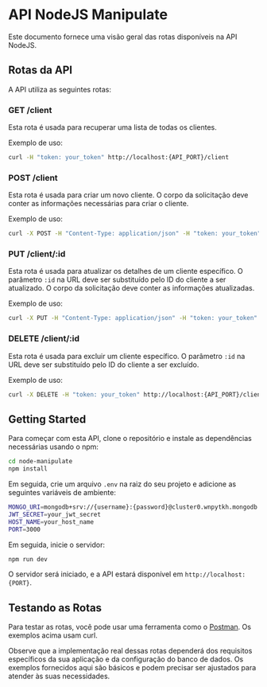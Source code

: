 # API NodeJS Manipulate

Este documento fornece uma visão geral das rotas disponíveis na API NodeJS.

## Rotas da API

A API utiliza as seguintes rotas:


### GET /client

Esta rota é usada para recuperar uma lista de todas os clientes.

Exemplo de uso:

```bash
curl -H "token: your_token" http://localhost:{API_PORT}/client
```

### POST /client

Esta rota é usada para criar um novo cliente. O corpo da solicitação deve conter as informações necessárias para criar o cliente.

Exemplo de uso:

```bash
curl -X POST -H "Content-Type: application/json" -H "token: your_token" -d '{ "name": "String", "email":"String", "age": 1, "cpf": "String", "phone": "String", "username": "String" }' http://localhost:{API_PORT}/client
```

### PUT /client/:id

Esta rota é usada para atualizar os detalhes de um cliente específico. O parâmetro `:id` na URL deve ser substituído pelo ID do cliente a ser atualizado. O corpo da solicitação deve conter as informações atualizadas.

Exemplo de uso:

```bash
curl -X PUT -H "Content-Type: application/json" -H "token: your_token" -d '{ "name": "String", "age": 1, "phone": "String" }' http://localhost:{API_PORT}/client/{clientId}
```

### DELETE /client/:id

Esta rota é usada para excluir um cliente específico. O parâmetro `:id` na URL deve ser substituído pelo ID do cliente a ser excluído.

Exemplo de uso:

```bash
curl -X DELETE -H "token: your_token" http://localhost:{API_PORT}/client/{clientId}
```

## Getting Started

Para começar com esta API, clone o repositório e instale as dependências necessárias usando o npm:

```bash
cd node-manipulate
npm install
```

Em seguida, crie um arquivo `.env` na raiz do seu projeto e adicione as seguintes variáveis de ambiente:

```bash
MONGO_URI=mongodb+srv://{username}:{password}@cluster0.wnpytkh.mongodb.net/{cluster}?retryWrites=true&w=majority
JWT_SECRET=your_jwt_secret
HOST_NAME=your_host_name
PORT=3000
```

Em seguida, inicie o servidor:

```bash
npm run dev
```

O servidor será iniciado, e a API estará disponível em `http://localhost:{PORT}`.

## Testando as Rotas

Para testar as rotas, você pode usar uma ferramenta como o [Postman](https://www.postman.com/). Os exemplos acima usam curl.

Observe que a implementação real dessas rotas dependerá dos requisitos específicos da sua aplicação e da configuração do banco de dados. Os exemplos fornecidos aqui são básicos e podem precisar ser ajustados para atender às suas necessidades.

